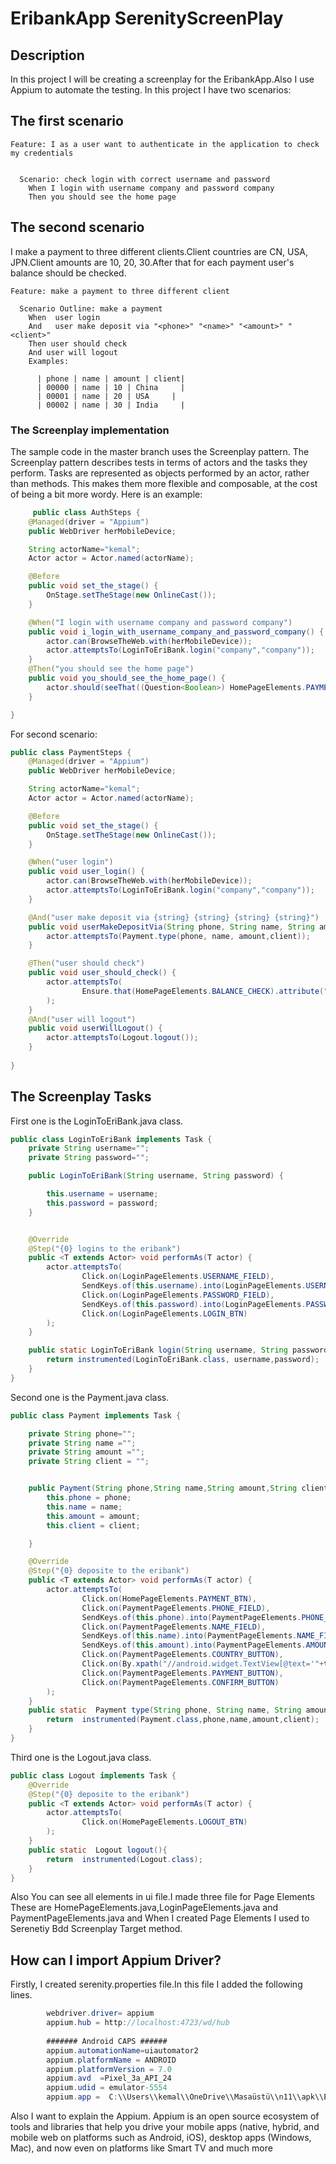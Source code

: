 # EribankApp SerenityScreenPlay

## Description
In this project I will be creating a screenplay for the EribankApp.Also I use Appium to automate the testing.
In this project I have two scenarios:

## The first scenario

```Gherkin
Feature: I as a user want to authenticate in the application to check my credentials

 
  Scenario: check login with correct username and password
    When I login with username company and password company
    Then you should see the home page

```
## The second scenario
I make a payment to three different clients.Client countries are CN, USA, JPN.Client amounts are 10, 20, 30.After that for each payment user's balance should be checked.

```Gherkin
Feature: make a payment to three different client
  
  Scenario Outline: make a payment
    When  user login
    And   user make deposit via "<phone>" "<name>" "<amount>" "<client>"
    Then user should check
    And user will logout
    Examples:

      | phone | name | amount | client|
      | 00000 | name | 10 | China     |
      | 00001 | name | 20 | USA     |
      | 00002 | name | 30 | India     |

```

### The Screenplay implementation
The sample code in the master branch uses the Screenplay pattern. The Screenplay pattern describes tests in terms of actors and the tasks they perform. Tasks are represented as objects performed by an actor, rather than methods. This makes them more flexible and composable, at the cost of being a bit more wordy. Here is an example:

```java
     public class AuthSteps {
    @Managed(driver = "Appium")
    public WebDriver herMobileDevice;

    String actorName="kemal";
    Actor actor = Actor.named(actorName);

    @Before
    public void set_the_stage() {
        OnStage.setTheStage(new OnlineCast());
    }

    @When("I login with username company and password company")
    public void i_login_with_username_company_and_password_company() {
        actor.can(BrowseTheWeb.with(herMobileDevice));
        actor.attemptsTo(LoginToEriBank.login("company","company"));
    }
    @Then("you should see the home page")
    public void you_should_see_the_home_page() {
        actor.should(seeThat((Question<Boolean>) HomePageElements.PAYMENT_BTN));
    }

}
```

For second scenario:
```java
public class PaymentSteps {
    @Managed(driver = "Appium")
    public WebDriver herMobileDevice;

    String actorName="kemal";
    Actor actor = Actor.named(actorName);

    @Before
    public void set_the_stage() {
        OnStage.setTheStage(new OnlineCast());
    }

    @When("user login")
    public void user_login() {
        actor.can(BrowseTheWeb.with(herMobileDevice));
        actor.attemptsTo(LoginToEriBank.login("company","company"));
    }

    @And("user make deposit via {string} {string} {string} {string}")
    public void userMakeDepositVia(String phone, String name, String amount,String client) {
        actor.attemptsTo(Payment.type(phone, name, amount,client));
    }

    @Then("user should check")
    public void user_should_check() {
        actor.attemptsTo(
                Ensure.that(HomePageElements.BALANCE_CHECK).attribute("content-desc").startsWith("Your balance is")
        );
    }
    @And("user will logout")
    public void userWillLogout() {
        actor.attemptsTo(Logout.logout());
    }
    
}
```

## The Screenplay Tasks
First one is the LoginToEriBank.java class.

```java
public class LoginToEriBank implements Task {
    private String username="";
    private String password="";

    public LoginToEriBank(String username, String password) {

        this.username = username;
        this.password = password;
    }


    @Override
    @Step("{0} logins to the eribank")
    public <T extends Actor> void performAs(T actor) {
        actor.attemptsTo(
                Click.on(LoginPageElements.USERNAME_FIELD),
                SendKeys.of(this.username).into(LoginPageElements.USERNAME_FIELD),
                Click.on(LoginPageElements.PASSWORD_FIELD),
                SendKeys.of(this.password).into(LoginPageElements.PASSWORD_FIELD),
                Click.on(LoginPageElements.LOGIN_BTN)
        );
    }

    public static LoginToEriBank login(String username, String password){
        return instrumented(LoginToEriBank.class, username,password);
    }
}
```
Second one is the Payment.java class.
```java
public class Payment implements Task {

    private String phone="";
    private String name ="";
    private String amount ="";
    private String client = "";


    public Payment(String phone,String name,String amount,String client) {
        this.phone = phone;
        this.name = name;
        this.amount = amount;
        this.client = client;

    }

    @Override
    @Step("{0} deposite to the eribank")
    public <T extends Actor> void performAs(T actor) {
        actor.attemptsTo(
                Click.on(HomePageElements.PAYMENT_BTN),
                Click.on(PaymentPageElements.PHONE_FIELD),
                SendKeys.of(this.phone).into(PaymentPageElements.PHONE_FIELD),
                Click.on(PaymentPageElements.NAME_FIELD),
                SendKeys.of(this.name).into(PaymentPageElements.NAME_FIELD),
                SendKeys.of(this.amount).into(PaymentPageElements.AMOUNT_SCROLL),
                Click.on(PaymentPageElements.COUNTRY_BUTTON),
                Click.on(By.xpath("//android.widget.TextView[@text='"+this.client+"']")),
                Click.on(PaymentPageElements.PAYMENT_BUTTON),
                Click.on(PaymentPageElements.CONFIRM_BUTTON)
        );
    }
    public static  Payment type(String phone, String name, String amount,String client){
        return  instrumented(Payment.class,phone,name,amount,client);
    }
}
```

Third one is the Logout.java class.
```java
public class Logout implements Task {
    @Override
    @Step("{0} deposite to the eribank")
    public <T extends Actor> void performAs(T actor) {
        actor.attemptsTo(
                Click.on(HomePageElements.LOGOUT_BTN)
        );
    }
    public static  Logout logout(){
        return  instrumented(Logout.class);
    }
}

```

Also You can see all elements in ui file.I made three file for Page Elements
These are HomePageElements.java,LoginPageElements.java and PaymentPageElements.java and 
When I created Page Elements I used to Serenetiy Bdd Screenplay Target method.

## How can I import Appium Driver?
Firstly, I created serenity.properties file.In this file I added the following lines.

```java
        webdriver.driver= appium
        appium.hub = http://localhost:4723/wd/hub
        
        ####### Android CAPS ######
        appium.automationName=uiautomator2
        appium.platformName = ANDROID
        appium.platformVersion = 7.0
        appium.avd  =Pixel_3a_API_24
        appium.udid = emulator-5554
        appium.app =  C:\\Users\\kemal\\OneDrive\\Masaüstü\\n11\\apk\\EriBank.apk
```

Also I want to explain the  Appium.
Appium is an open source ecosystem of tools and libraries that help you drive your mobile apps (native, hybrid, and mobile web on platforms such as Android, iOS), desktop apps (Windows, Mac), and now even on platforms like Smart TV and much more

